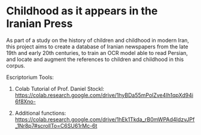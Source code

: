 # Childhood as it appears in the Iranian Press
As part of a study on the history of children and childhood in modern Iran, this project aims to create a database of Iranian newspapers from the late 19th and early 20th centuries, to train an OCR model able to read Persian, and locate and augment the references to children and childhood in this corpus.

Escriptorium Tools:
1. Colab Tutorial of Prof. Daniel Stockl: https://colab.research.google.com/drive/1hyBDa55mPolZve4Ih1qpXd94i6f8Xno-

2. Additional functions: https://colab.research.google.com/drive/1hEk1Tkda_rB0mWPAd4IdzvJPf_1Nr8p7#scrollTo=C6SU61rMc-6t
